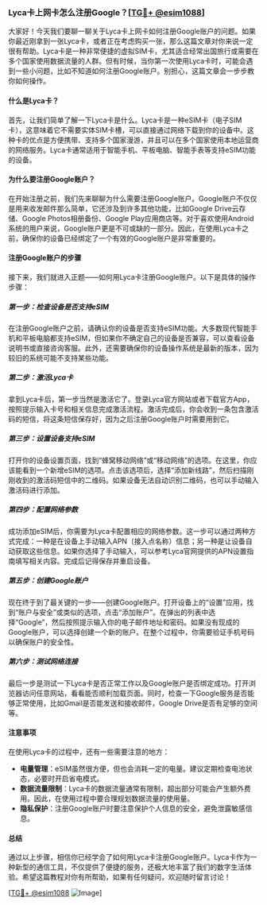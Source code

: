 ### Lyca卡上网卡怎么注册Google？[[TG💪+ @esim1088](https://t.me/s/esim1088)]

大家好！今天我们要聊一聊关于Lyca卡上网卡如何注册Google账户的问题。如果你最近刚拿到一张Lyca卡，或者正在考虑购买一张，那么这篇文章对你来说一定很有帮助。Lyca卡是一种非常便捷的虚拟SIM卡，尤其适合经常出国旅行或需要在多个国家使用数据流量的人群。但有时候，当你第一次使用Lyca卡时，可能会遇到一些小问题，比如不知道如何注册Google账户。别担心，这篇文章会一步步教你如何操作。

#### 什么是Lyca卡？

首先，让我们简单了解一下Lyca卡是什么。Lyca卡是一种eSIM卡（电子SIM卡），这意味着它不需要实体SIM卡槽，可以直接通过网络下载到你的设备中。这种卡的优点是方便携带、支持多个国家漫游，并且可以在多个国家使用本地运营商的网络服务。Lyca卡通常适用于智能手机、平板电脑、智能手表等支持eSIM功能的设备。

#### 为什么要注册Google账户？

在开始注册之前，我们先来聊聊为什么需要注册Google账户。Google账户不仅仅是用来收发邮件那么简单，它还涉及到许多其他功能，比如Google Drive云存储、Google Photos相册备份、Google Play应用商店等。对于喜欢使用Android系统的用户来说，Google账户更是不可或缺的一部分。因此，在使用Lyca卡之前，确保你的设备已经绑定了一个有效的Google账户是非常重要的。

#### 注册Google账户的步骤

接下来，我们就进入正题——如何用Lyca卡注册Google账户。以下是具体的操作步骤：

##### 第一步：检查设备是否支持eSIM

在注册Google账户之前，请确认你的设备是否支持eSIM功能。大多数现代智能手机和平板电脑都支持eSIM，但如果你不确定自己的设备是否兼容，可以查看设备说明书或直接咨询客服。此外，还需要确保你的设备操作系统是最新的版本，因为较旧的系统可能不支持某些功能。

##### 第二步：激活Lyca卡

拿到Lyca卡后，第一步当然是激活它了。登录Lyca官方网站或者下载官方App，按照提示输入卡号和相关信息完成激活流程。激活完成后，你会收到一条包含激活码的短信，将这条短信保存好，因为之后注册Google账户时需要用到它。

##### 第三步：设置设备支持eSIM

打开你的设备设置页面，找到“蜂窝移动网络”或“移动网络”的选项。在这里，你应该能看到一个新增eSIM的选项。点击该选项后，选择“添加新线路”，然后扫描刚刚收到的激活码短信中的二维码。如果设备无法自动识别二维码，也可以手动输入激活码进行添加。

##### 第四步：配置网络参数

成功添加eSIM后，你需要为Lyca卡配置相应的网络参数。这一步可以通过两种方式完成：一种是在设备上手动输入APN（接入点名称）信息；另一种是让设备自动获取这些信息。如果你选择了手动输入，可以参考Lyca官网提供的APN设置指南填写相关内容。完成后记得保存并重启设备。

##### 第五步：创建Google账户

现在终于到了最关键的一步——创建Google账户。打开设备上的“设置”应用，找到“账户与安全”或类似的选项，点击“添加账户”。在弹出的列表中选择“Google”，然后按照提示输入你的电子邮件地址和密码。如果没有现成的Google账户，可以选择创建一个新的账户。在整个过程中，你需要验证手机号码以确保账户的安全性。

##### 第六步：测试网络连接

最后一步是测试一下Lyca卡是否正常工作以及Google账户是否绑定成功。打开浏览器访问任意网站，看看能否顺利加载页面。同时，检查一下Google服务是否能够正常使用，比如Gmail是否能发送和接收邮件，Google Drive是否有足够的空间等。

#### 注意事项

在使用Lyca卡的过程中，还有一些需要注意的地方：

- **电量管理**：eSIM虽然很方便，但也会消耗一定的电量。建议定期检查电池状态，必要时开启省电模式。
- **数据流量限制**：Lyca卡的数据流量通常有限制，超出部分可能会产生额外费用。因此，在使用过程中要合理规划数据流量的使用量。
- **隐私保护**：注册Google账户时要注意保护个人信息的安全，避免泄露敏感信息。

#### 总结

通过以上步骤，相信你已经学会了如何用Lyca卡注册Google账户。Lyca卡作为一种新型的通信工具，不仅提供了便捷的服务，还极大地丰富了我们的数字生活体验。希望这篇教程对你有所帮助，如果有任何疑问，欢迎随时留言讨论！

[[TG💪+ @esim1088](https://t.me/s/esim1088) ![Image](https://i.postimg.cc/4NQfJmqS/Snipaste-2025-05-13-00-14-12.png)]